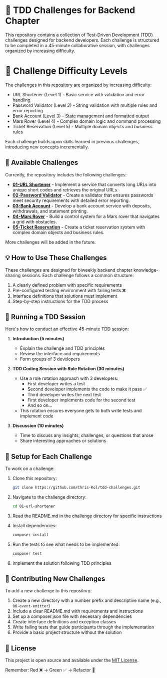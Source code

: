 # 🧪 TDD Challenges for Backend Chapter

This repository contains a collection of Test-Driven Development (TDD) challenges designed for backend developers. Each challenge is structured to be completed in a 45-minute collaborative session, with challenges organized by increasing difficulty.

# 🎯 Challenge Difficulty Levels
The challenges in this repository are organized by increasing difficulty:

- URL Shortener (Level 1) - Basic service with validation and error handling
- Password Validator (Level 2) - String validation with multiple rules and error reporting
- Bank Account (Level 3) - State management and formatted output
- Mars Rover (Level 4) - Complex domain logic and command processing
- Ticket Reservation (Level 5) - Multiple domain objects and business rules

Each challenge builds upon skills learned in previous challenges, introducing new concepts incrementally.

## 🚀 Available Challenges

Currently, the repository includes the following challenges:

- **[01-URL Shortener](/01-url-shortener)** - Implement a service that converts long URLs into unique short codes and retrieves the original URLs.
- **[02-Password Validator](/02-password-validator)** - Create a validator that ensures passwords meet security requirements with detailed error reporting.
- **[03-Bank Account](/03-bank-account)** - Develop a bank account service with deposits, withdrawals, and statement printing.
- **[04-Mars Rover](/04-mars-rover)** - Build a control system for a Mars rover that navigates a grid with obstacles.
- **[05-Ticket Reservation](/05-ticket-reservation)** - Create a ticket reservation system with complex domain objects and business rules.

More challenges will be added in the future.

## 💡 How to Use These Challenges

These challenges are designed for biweekly backend chapter knowledge-sharing sessions. Each challenge follows a common structure:

1. A clearly defined problem with specific requirements
2. Pre-configured testing environment with failing tests ❌
3. Interface definitions that solutions must implement
4. Step-by-step instructions for the TDD process

## 🔄 Running a TDD Session

Here's how to conduct an effective 45-minute TDD session:

1. **Introduction (5 minutes)**
    - Explain the challenge and TDD principles
    - Review the interface and requirements
    - Form groups of 3 developers

2. **TDD Coding Session with Role Rotation (30 minutes)**
    - Use a role rotation approach with 3 developers:
        * First developer writes a test
        * Second developer implements the code to make it pass ✅
        * Third developer writes the next test
        * First developer implements code for the second test
        * And so on...
    - This rotation ensures everyone gets to both write tests and implement code

3. **Discussion (10 minutes)**
    - Time to discuss any insights, challenges, or questions that arose
    - Share interesting approaches or solutions

## 🔧 Setup for Each Challenge

To work on a challenge:

1. Clone this repository:
   ```bash
   git clone https://github.com/Chris-Kol/tdd-challenges.git
   ```

2. Navigate to the challenge directory:
   ```bash
   cd 01-url-shortener
   ```

3. Read the README.md in the challenge directory for specific instructions

4. Install dependencies:
   ```bash
   composer install
   ```

5. Run the tests to see what needs to be implemented:
   ```bash
   composer test
   ```

6. Implement the solution following TDD principles

## 🤝 Contributing New Challenges

To add a new challenge to this repository:

1. Create a new directory with a number prefix and descriptive name (e.g., `06-event-emitter`)
2. Include a clear README.md with requirements and instructions 
3. Set up a composer.json file with necessary dependencies 
4. Create interface definitions and exception classes 
5. Write failing tests that guide participants through the implementation 
6. Provide a basic project structure without the solution

## 📜 License

This project is open source and available under the [MIT License](/LICENSE).

Remember: Red ❌ → Green ✅ → Refactor 🔄